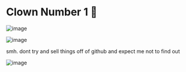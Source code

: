 # Clown Number 1 🤡

![image](https://user-images.githubusercontent.com/77902240/174120818-87121dcd-33cc-4554-a35b-f059d303453e.png)

![image](https://user-images.githubusercontent.com/77902240/174120888-c75a113a-ddc0-41c2-9fd1-68d4b3a82eda.png)

smh. dont try and sell things off of github and expect me not to find out

![image](https://user-images.githubusercontent.com/77902240/174121021-b8462006-a90c-4891-89fb-54e8730be5f1.png)
